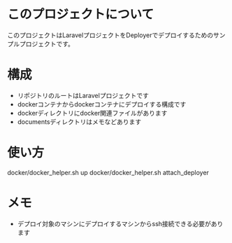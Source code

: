 # このプロジェクトについて
このプロジェクトはLaravelプロジェクトをDeployerでデプロイするためのサンプルプロジェクトです。

# 構成
* リポジトリのルートはLaravelプロジェクトです
* dockerコンテナからdockerコンテナにデプロイする構成です
* dockerディレクトリにdocker関連ファイルがあります
* documentsディレクトリはメモなどあります

# 使い方
docker/docker_helper.sh up
docker/docker_helper.sh attach_deployer

# メモ
* デプロイ対象のマシンにデプロイするマシンからssh接続できる必要があります
